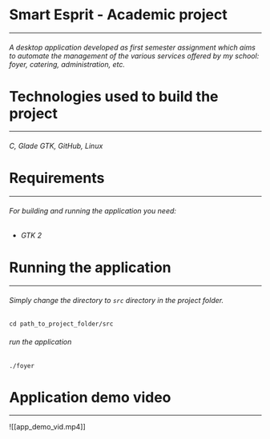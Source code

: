 # Smart Esprit - Academic project
------------------------------------------------------------------------
###### A desktop application developed as first semester assignment which aims to automate the management of the various services offered by my school: foyer, catering, administration, etc.

# Technologies used to build the project
------------------------------------------------------------------------
###### C, Glade GTK, GitHub, Linux

# Requirements
------------------------------------------------------------------------
###### For building and running the application you need:

- ###### GTK 2 

# Running the application
------------------------------------------------------------------------
###### Simply change the directory to `src` directory in the project folder.

```shell
cd path_to_project_folder/src
```
###### run the application

```shell
./foyer
```

# Application  demo video
------------------------------------------------------------------------

![[app_demo_vid.mp4]]
